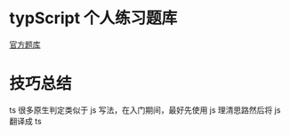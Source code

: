 

# typScript  个人练习题库

[官方题库](https://github.com/type-challenges/type-challenges/blob/main/README.zh-CN.md)

# 技巧总结

ts 很多原生判定类似于 js 写法，在入门期间，最好先使用 js 理清思路然后将 js 翻译成 ts

